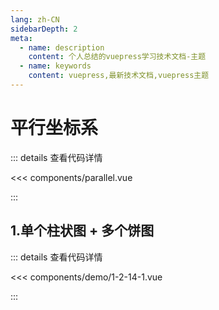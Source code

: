 ```yaml
---
lang: zh-CN
sidebarDepth: 2
meta:
  - name: description
    content: 个人总结的vuepress学习技术文档-主题
  - name: keywords
    content: vuepress,最新技术文档,vuepress主题
---
```


# 平行坐标系

::: details 查看代码详情

<<< components/parallel.vue

:::

## 1.单个柱状图 + 多个饼图

  <Container url="http://localhost:8090/resume/demo/?type=echarts&name=1-2-14-1.vue" />

::: details 查看代码详情

<<< components/demo/1-2-14-1.vue

:::
